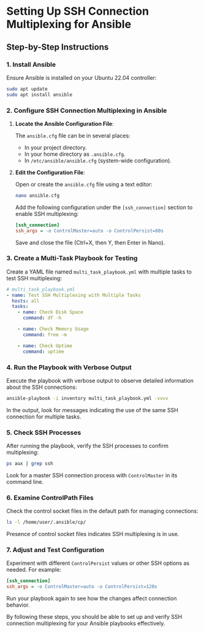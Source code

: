# Setting Up SSH Connection Multiplexing for Ansible

## Step-by-Step Instructions

### 1. Install Ansible

Ensure Ansible is installed on your Ubuntu 22.04 controller:

```bash
sudo apt update
sudo apt install ansible
```

### 2. Configure SSH Connection Multiplexing in Ansible

1. **Locate the Ansible Configuration File**:

   The `ansible.cfg` file can be in several places:
   - In your project directory.
   - In your home directory as `.ansible.cfg`.
   - In `/etc/ansible/ansible.cfg` (system-wide configuration).

2. **Edit the Configuration File**:

   Open or create the `ansible.cfg` file using a text editor:

   ```bash
   nano ansible.cfg
   ```

   Add the following configuration under the `[ssh_connection]` section to enable SSH multiplexing:

   ```ini
   [ssh_connection]
   ssh_args = -o ControlMaster=auto -o ControlPersist=60s
   ```

   Save and close the file (Ctrl+X, then Y, then Enter in Nano).

### 3. Create a Multi-Task Playbook for Testing

Create a YAML file named `multi_task_playbook.yml` with multiple tasks to test SSH multiplexing:

```yaml
# multi_task_playbook.yml
- name: Test SSH Multiplexing with Multiple Tasks
  hosts: all
  tasks:
    - name: Check Disk Space
      command: df -h

    - name: Check Memory Usage
      command: free -m

    - name: Check Uptime
      command: uptime
```

### 4. Run the Playbook with Verbose Output

Execute the playbook with verbose output to observe detailed information about the SSH connections:

```bash
ansible-playbook -i inventory multi_task_playbook.yml -vvvv
```

In the output, look for messages indicating the use of the same SSH connection for multiple tasks.

### 5. Check SSH Processes

After running the playbook, verify the SSH processes to confirm multiplexing:

```bash
ps aux | grep ssh
```

Look for a master SSH connection process with `ControlMaster` in its command line.

### 6. Examine ControlPath Files

Check the control socket files in the default path for managing connections:

```bash
ls -l /home/user/.ansible/cp/
```

Presence of control socket files indicates SSH multiplexing is in use.

### 7. Adjust and Test Configuration

Experiment with different `ControlPersist` values or other SSH options as needed. For example:

```ini
[ssh_connection]
ssh_args = -o ControlMaster=auto -o ControlPersist=120s
```

Run your playbook again to see how the changes affect connection behavior.

By following these steps, you should be able to set up and verify SSH connection multiplexing for your Ansible playbooks effectively.
